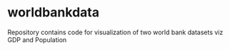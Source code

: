 # worldbankdata

Repository contains code for visualization of two world bank datasets viz GDP and Population
